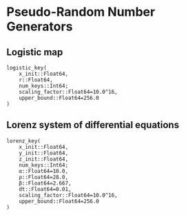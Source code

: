 # Pseudo-Random Number Generators

## Logistic map

```@docs
logistic_key(
    x_init::Float64,
    r::Float64,
    num_keys::Int64;
    scaling_factor::Float64=10.0^16,
    upper_bound::Float64=256.0
)
```

## Lorenz system of differential equations

```@docs
lorenz_key(
    x_init::Float64,
    y_init::Float64,
    z_init::Float64,
    num_keys::Int64;
    α::Float64=10.0,
    ρ::Float64=28.0,
    β::Float64=2.667,
    dt::Float64=0.01,
    scaling_factor::Float64=10.0^16,
    upper_bound::Float64=256.0
)
```
